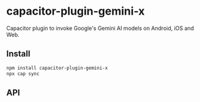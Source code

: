 # capacitor-plugin-gemini-x

Capacitor plugin to invoke Google's Gemini AI models on Android, iOS and Web.

## Install

```bash
npm install capacitor-plugin-gemini-x
npx cap sync
```

## API

<docgen-index></docgen-index>

<docgen-api>
<!-- run docgen to generate docs from the source -->
<!-- More info: https://github.com/ionic-team/capacitor-docgen -->
</docgen-api>

